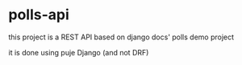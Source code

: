# polls-api

this project is a REST API based on django docs' polls demo project

it is done using puje Django (and not DRF)
